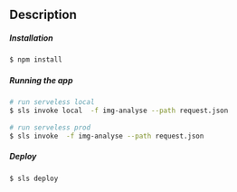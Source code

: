 ## Description
##### Installation

```bash
$ npm install
```

##### Running the app

```bash
# run serveless local
$ sls invoke local  -f img-analyse --path request.json
 
# run serveless prod
$ sls invoke  -f img-analyse --path request.json 
```

##### Deploy
```
$ sls deploy
```
